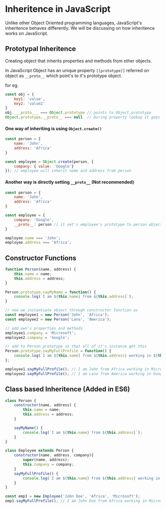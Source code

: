 # Inheritence in JavaScript

Unlike other Object Oriented programming languages, JavaScript's inheritence behaves differently.
We will be discussing on how inheritence works on JavaScript.


## Prototypal Inheritence

Creating object that inherits properties and methods from other objects.

In JavaScript Object has an unique property `[[prototype]]` referred on object as `__proto__` which point's to it's prototype object.

for eg.
```javascript
const obj = {
    key1: 'value',
    key2: 'value2'
}
obj.___proto___ === Object.prototype // points to Object.prototype
Object.prototype.__proto__ === null  // During property lookup it goes upward in prototype chain until it gets null
```

#### One way of inheriting is using `Object.create()`
```javascript
const person = {
    name: 'John',
    address: 'Africa'
}

const employee = Object.create(person, {
    company: { value: 'Google'}
}); // employee will inherit name and address from person
```

#### Another way is directly setting `__proto__` (Not recommended) 
```javascript
const person = {
    name: 'John',
    address: 'Africa'
}

const employee = {
    company: 'Google',
    __proto__: person // it set's employee's prototype to person object
}

employee.name === 'John';
employee.address === 'Africa';
```


## Constructor Functions

```javascript
function Person(name, address) {
    this.name = name;
    this.address = address;
}

Person.prototype.sayMyName = function() {
    console.log(`I am ${this.name} from ${this.address}`);
}

// now we instantiate object through constructor function as
const employee1 = new Person('John', 'Africa');
const employee2 = new Person('Lana', 'America');

// add own's properties and methods
employee1.company = 'Microsoft';
employee2.company = 'Google';

// add to Person prototype so that all of it's instance get this
Person.prototype.sayMyFullProfile = function() {
    console.log(`I am ${this.name} from ${this.address} working in ${this.company}`);
};

employee1.sayMyFullProfile(); // I am John from Africa working in Microsoft
employee2.sayMyFullProfile(); // I am Lana from America working in Google

```


## Class based Inheritence (Added in ES6)

```javascript
class Person {
    constructor(name, address) {
        this.name = name;
        this.address = address;
    }

    sayMyName() {
        console.log(`I am ${this.name} from ${this.address}`);
    }
}

class Employee extends Person {
    constructor(name, address, company){
        super(name, address);
        this.company = company;
    }
    sayMyFullProfile() {
        console.log(`I am ${this.name} from ${this.address} working in ${this.company}`);
    }
}

const emp1 = new Employee('John Doe', 'Africa', 'Microsoft');
emp1.sayMyFullProfile(); // I am John Doe from Africa working in Microsoft
```